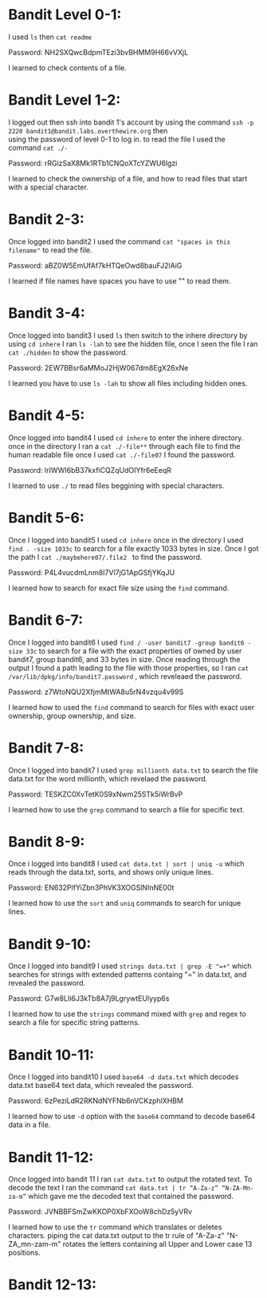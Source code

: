 # Bandit Level 0-1:

I used `ls` then `cat readme`    

Password: NH2SXQwcBdpmTEzi3bvBHMM9H66vVXjL

I learned to check contents of a file.

# Bandit Level 1-2:  

I logged out then ssh into bandit 1's account by using the command `ssh -p 2220 bandit1@bandit.labs.overthewire.org` then    
using the password of level 0-1 to log in. to read the file I used the command `cat ./-`    

Password: rRGizSaX8Mk1RTb1CNQoXTcYZWU6lgzi    

I learned to check the ownership of a file, and how to read files that start with a special character.   

# Bandit 2-3:   

Once logged into bandit2 I used the command ` cat "spaces in this filename" ` to read the file.  

Password: aBZ0W5EmUfAf7kHTQeOwd8bauFJ2lAiG   

I learned if file names have spaces you have to use "" to read them.    

# Bandit 3-4:    
   
Once logged into bandit3 I used `ls` then switch to the inhere directory by using `cd inhere` I ran `ls -lah` to see the hidden file, once I seen the file I ran `cat ./hidden` to show the password.     

Password: 2EW7BBsr6aMMoJ2HjW067dm8EgX26xNe     

I learned you have to use `ls -lah` to show all files including hidden ones.   

# Bandit 4-5:   
  
Once logged into bandit4 I used `cd inhere` to enter the inhere directory. once in the directory I ran a `cat ./-file**` through each file to find the human readable file once I used `cat ./-file07` I found the password.   

Password: lrIWWI6bB37kxfiCQZqUdOIYfr6eEeqR   

I learned to use `./` to read files beggining with special characters.    

# Bandit 5-6:    

Once I logged into bandit5 I used `cd inhere` once in the directory I used ` find . -size 1033c` to search for a file exactly 1033 bytes in size. Once I got the path I `cat ./maybehere07/.file2 ` to find the password.    

Password: P4L4vucdmLnm8I7Vl7jG1ApGSfjYKqJU    

I learned how to search for exact file size using the `find` command.    

# Bandit 6-7:     

Once I logged into bandit6 I used `find / -user bandit7 -group bandit6 -size 33c` to search for a file with the exact properties of owned by user bandit7, group bandit6, and 33 bytes in size. Once reading through the output I found a path leading to the file with those properties, so I ran `cat /var/lib/dpkg/info/bandit7.password` , which reveleaed the password.

Password: z7WtoNQU2XfjmMtWA8u5rN4vzqu4v99S    

I learned how to used the `find` command to search for files with exact user ownership, group ownership, and size.     

# Bandit 7-8:     

Once I logged into bandit7 I used `grep millionth data.txt` to search the file data.txt for the word millionth, which revelaed the password.    

Password: TESKZC0XvTetK0S9xNwm25STk5iWrBvP    

I learned how to use the `grep` command to search a file for specific text.     

# Bandit 8-9:     

Once i logged into bandit8 I used `cat data.txt | sort | uniq -u` which reads through the data.txt, sorts, and shows only unique lines.    

Password: EN632PlfYiZbn3PhVK3XOGSlNInNE00t     

I learned how to use the `sort` and `uniq` commands to search for unique lines.     

# Bandit 9-10:    

Once I logged into bandit9 I used `strings data.txt | grep -E "=+"` which searches for strings with extended patterns containg "=" in data.txt, and revealed the password.     

Password: G7w8LIi6J3kTb8A7j9LgrywtEUlyyp6s     

I learned how to use the `strings` command mixed with `grep` and regex to search a file for specific string patterns.   

# Bandit 10-11:    

Once I logged into bandit10 I used `base64 -d data.txt` which decodes data.txt base64 text data, which revealed the password.    

Password: 6zPeziLdR2RKNdNYFNb6nVCKzphlXHBM     

I learned how to use `-d` option with the `base64` command to decode base64 data in a file.     

# Bandit 11-12:    
    
Once logged into bandit 11 I ran `cat data.txt` to output the rotated text. To decode the text I ran the command ` cat data.txt | tr “A-Za-z” “N-ZA-Mn-za-m” ` which gave me the decoded text that contained the password.    
   
 Password: JVNBBFSmZwKKOP0XbFXOoW8chDz5yVRv
 
 I learned how to use the `tr` command which translates or deletes characters. piping the cat data.txt output to the tr rule of "A-Za-z" "N-ZA_mn-zam-m" rotates the letters containing all Upper and Lower case 13 positions.    
 
 # Bandit 12-13:   
 
 














   



